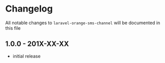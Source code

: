 # Changelog

All notable changes to `laravel-orange-sms-channel` will be documented in this file

## 1.0.0 - 201X-XX-XX

- initial release
